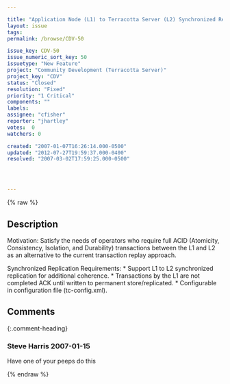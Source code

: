 ```yaml
---

title: "Application Node (L1) to Terracotta Server (L2) Synchronized Replication"
layout: issue
tags: 
permalink: /browse/CDV-50

issue_key: CDV-50
issue_numeric_sort_key: 50
issuetype: "New Feature"
project: "Community Development (Terracotta Server)"
project_key: "CDV"
status: "Closed"
resolution: "Fixed"
priority: "1 Critical"
components: ""
labels: 
assignee: "cfisher"
reporter: "jhartley"
votes:  0
watchers: 0

created: "2007-01-07T16:26:14.000-0500"
updated: "2012-07-27T19:59:37.000-0400"
resolved: "2007-03-02T17:59:25.000-0500"




---
```


{% raw %}

## Description

<div markdown="1" class="description">

Motivation:
Satisfy the needs of operators who require full ACID (Atomicity, Consistency, Isolation, and Durability) transactions between the L1 and L2 as an alternative to the current transaction replay approach.

Synchronized Replication Requirements:
   \* Support L1 to L2 synchronized replication for additional coherence.
   \* Transactions by the L1 are not completed ACK until written to permanent store/replicated.
   \* Configurable in configuration file (tc-config.xml).


</div>

## Comments


{:.comment-heading}
### **Steve Harris** <span class="date">2007-01-15</span>

<div markdown="1" class="comment">

Have one of your peeps do this

</div>



{% endraw %}

